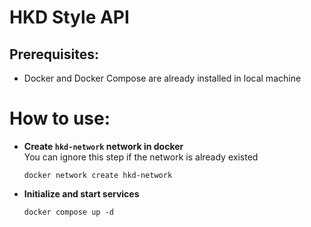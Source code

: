# HKD Style API
## Prerequisites:
* Docker and Docker Compose are already installed in local machine

# How to use:
* **Create `hkd-network` network in docker**  
    You can ignore this step if the network is already existed  
    ```
    docker network create hkd-network
    ```
* **Initialize and start services**  
  ```
  docker compose up -d
  ```